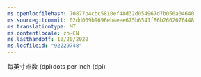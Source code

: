```yaml
---
ms.openlocfilehash: 70877b4cbc5810ef48d32d054967d7b050a04640
ms.sourcegitcommit: 02dd069b9696eb4eee675b6541f86b2602076448
ms.translationtype: MT
ms.contentlocale: zh-CN
ms.lasthandoff: 10/20/2020
ms.locfileid: "92229748"
---
```

<span data-ttu-id="0ab5a-101">每英寸点数 (dpi)</span><span class="sxs-lookup"><span data-stu-id="0ab5a-101">dots per inch (dpi)</span></span>